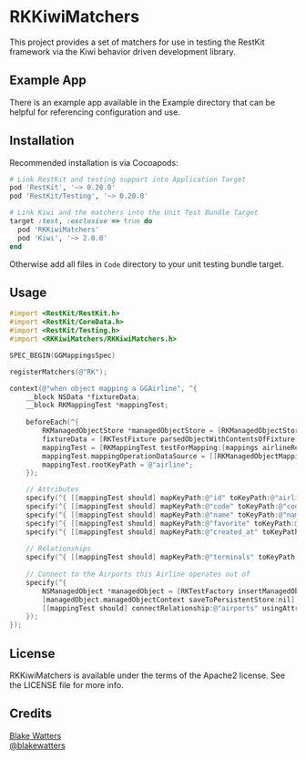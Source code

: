 RKKiwiMatchers
==============

This project provides a set of matchers for use in testing the RestKit framework via the Kiwi behavior driven development library.

## Example App

There is an example app available in the Example directory that can be helpful for referencing configuration and use.

## Installation

Recommended installation is via Cocoapods:

```ruby
# Link RestKit and testing support into Application Target
pod 'RestKit', '~> 0.20.0'
pod 'RestKit/Testing', '~> 0.20.0'

# Link Kiwi and the matchers into the Unit Test Bundle Target
target :test, :exclusive => true do
  pod 'RKKiwiMatchers'
  pod 'Kiwi', '~> 2.0.0'
end
```

Otherwise add all files in `Code` directory to your unit testing bundle target.

## Usage

``` objective-c
#import <RestKit/RestKit.h>
#import <RestKit/CoreData.h>
#import <RestKit/Testing.h>
#import <RKKiwiMatchers/RKKiwiMatchers.h>

SPEC_BEGIN(GGMappingsSpec)

registerMatchers(@"RK");

context(@"when object mapping a GGAirline", ^{
    __block NSData *fixtureData;
    __block RKMappingTest *mappingTest;
        
    beforeEach(^{
        RKManagedObjectStore *managedObjectStore = [RKManagedObjectStore defaultStore];
        fixtureData = [RKTestFixture parsedObjectWithContentsOfFixture:@"Fixtures/airlines/1.json"];
        mappingTest = [RKMappingTest testForMapping:[mappings airlineResponseMapping] sourceObject:fixtureData destinationObject:nil];
        mappingTest.mappingOperationDataSource = [[RKManagedObjectMappingOperationDataSource alloc] initWithManagedObjectContext:managedObjectStore.persistentStoreManagedObjectContext cache:nil];
        mappingTest.rootKeyPath = @"airline";
    });

	// Attributes
    specify(^{ [[mappingTest should] mapKeyPath:@"id" toKeyPath:@"airlineID" withValue:@1234]; });
    specify(^{ [[mappingTest should] mapKeyPath:@"code" toKeyPath:@"code" withValue:@"DL"]; });
    specify(^{ [[mappingTest should] mapKeyPath:@"name" toKeyPath:@"name" withValue:@"Delta Air Lines"]; });
    specify(^{ [[mappingTest should] mapKeyPath:@"favorite" toKeyPath:@"favorite" withValue:@NO]; });
    specify(^{ [[mappingTest should] mapKeyPath:@"created_at" toKeyPath:@"createdAt" withValue:RKDateFromString(@"2012-01-07T12:00:00Z")]; });
    
    // Relationships
    specify(^{ [[mappingTest should] mapKeyPath:@"terminals" toKeyPath:@"terminals" usingMapping:[mappings terminalResponseMapping]]; });
    
    // Connect to the Airports this Airline operates out of
    specify(^{
        NSManagedObject *managedObject = [RKTestFactory insertManagedObjectForEntityForName:@"Airport" inManagedObjectContext:nil withProperties:@{@"airportID" : @12345}];
        [managedObject.managedObjectContext saveToPersistentStore:nil];
        [[mappingTest should] connectRelationship:@"airports" usingAttributes:@{ @"airportIDs": @"airportID" } withValue:managedObject];
    });
});

```

## License

RKKiwiMatchers is available under the terms of the Apache2 license. See the LICENSE file for more info.

## Credits

[Blake Watters](http://github.com/blakewatters)  
[@blakewatters](https://twitter.com/blakewatters)
